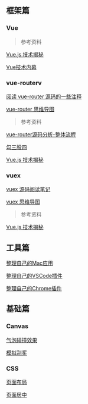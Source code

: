 ## 框架篇

### Vue

> 参考资料

[Vue.js 技术揭秘](https://ustbhuangyi.github.io/vue-analysis/)

[Vue技术内幕](http://hcysun.me/vue-design/art/)

### vue-routerv

[阅读 vue-router 源码的一些注释](https://github.com/zhanghao-zhoushan/vue-router/tree/dev/src)

[vue-router 思维导图](http://pdl69gzvn.bkt.clouddn.com/router.png)

> 参考资料

[vue-router源码分析-整体流程](https://github.com/DDFE/DDFE-blog/issues/9)

[勾三股四](http://jiongks.name/blog/vue-code-review/)

[Vue.js 技术揭秘](https://ustbhuangyi.github.io/vue-analysis/vue-router/)

### vuex

[vuex 源码阅读笔记](https://github.com/zhanghao-zhoushan/record/blob/master/vue/vuex.md)

[vuex 思维导图](http://pdl69gzvn.bkt.clouddn.com/vuex.png)

> 参考资料

[Vue.js 技术揭秘](https://ustbhuangyi.github.io/vue-analysis/vuex/init.html)

## 工具篇

[整理自己的Mac应用](https://github.com/zhanghao-zhoushan/record/issues/2)

[整理自己的VSCode插件](https://github.com/zhanghao-zhoushan/record/issues/3)

[整理自己的Chrome插件](https://github.com/zhanghao-zhoushan/record/issues/1)

## 基础篇

### Canvas

[气泡碰撞效果](https://zhanghao-zhoushan.github.io/record/bubble.html)

[模拟刮奖](https://github.com/zhanghao-zhoushan/record/blob/master/sailor/html5/card.md)

### CSS

[页面布局](https://github.com/zhanghao-zhoushan/record/blob/master/sailor/html5/layout.md)

[页面居中](https://github.com/zhanghao-zhoushan/record/blob/master/sailor/html5/page-center.md)


